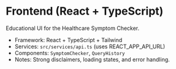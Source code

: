 # Frontend (React + TypeScript)

Educational UI for the Healthcare Symptom Checker.

- Framework: React + TypeScript + Tailwind
- Services: `src/services/api.ts` (uses REACT_APP_API_URL)
- Components: `SymptomChecker`, `QueryHistory`
- Notes: Strong disclaimers, loading states, and error handling.
